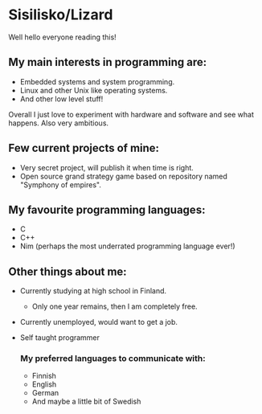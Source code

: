 # Sisilisko/Lizard

Well hello everyone reading this!

## My main interests in programming are:
  - Embedded systems and system programming. 
  - Linux and other Unix like operating systems.
  - And other low level stuff!

Overall I just love to experiment with hardware and software and see what happens.
Also very ambitious.

## Few current projects of mine:
-  Very secret project, will publish it when time is right. 
-  Open source grand strategy game based on repository named "Symphony of empires".

## My favourite programming languages:
- C
- C++
- Nim (perhaps the most underrated programming language ever!)

## Other things about me:

- Currently studying at high school in Finland.
    - Only one year remains, then I am completely free.
- Currently unemployed, would want to get a job.
- Self taught programmer

  ### My preferred languages to communicate with:
  - Finnish
  - English
  - German
  - And maybe a little bit of Swedish
